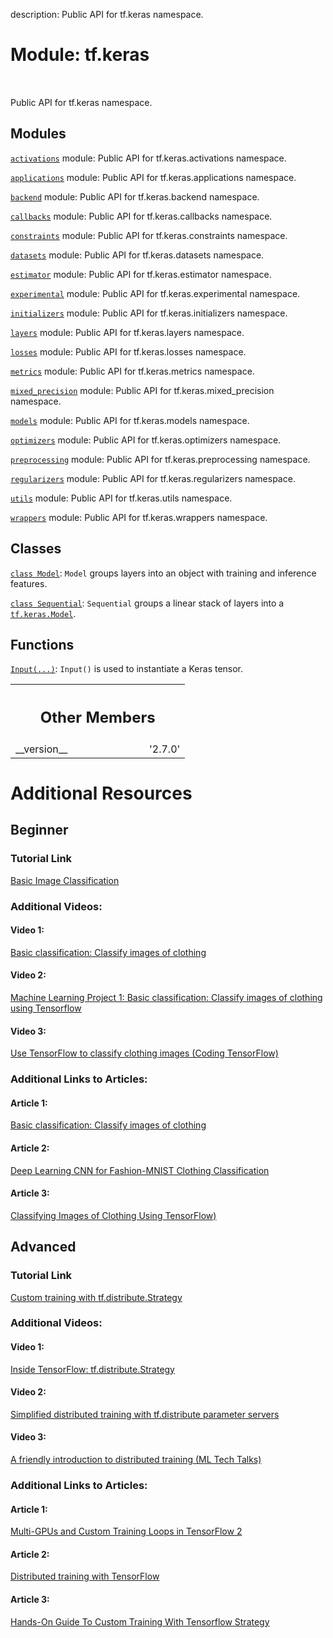 description: Public API for tf.keras namespace.

<div itemscope itemtype="http://developers.google.com/ReferenceObject">
<meta itemprop="name" content="tf.keras" />
<meta itemprop="path" content="Stable" />
<meta itemprop="property" content="__version__"/>
</div>

# Module: tf.keras

<!-- Insert buttons and diff -->

<table class="tfo-notebook-buttons tfo-api nocontent" align="left">

</table>



Public API for tf.keras namespace.



## Modules

[`activations`](../tf/keras/activations.md) module: Public API for tf.keras.activations namespace.

[`applications`](../tf/keras/applications.md) module: Public API for tf.keras.applications namespace.

[`backend`](../tf/keras/backend.md) module: Public API for tf.keras.backend namespace.

[`callbacks`](../tf/keras/callbacks.md) module: Public API for tf.keras.callbacks namespace.

[`constraints`](../tf/keras/constraints.md) module: Public API for tf.keras.constraints namespace.

[`datasets`](../tf/keras/datasets.md) module: Public API for tf.keras.datasets namespace.

[`estimator`](../tf/keras/estimator.md) module: Public API for tf.keras.estimator namespace.

[`experimental`](../tf/keras/experimental.md) module: Public API for tf.keras.experimental namespace.

[`initializers`](../tf/keras/initializers.md) module: Public API for tf.keras.initializers namespace.

[`layers`](../tf/keras/layers.md) module: Public API for tf.keras.layers namespace.

[`losses`](../tf/keras/losses.md) module: Public API for tf.keras.losses namespace.

[`metrics`](../tf/keras/metrics.md) module: Public API for tf.keras.metrics namespace.

[`mixed_precision`](../tf/keras/mixed_precision.md) module: Public API for tf.keras.mixed_precision namespace.

[`models`](../tf/keras/models.md) module: Public API for tf.keras.models namespace.

[`optimizers`](../tf/keras/optimizers.md) module: Public API for tf.keras.optimizers namespace.

[`preprocessing`](../tf/keras/preprocessing.md) module: Public API for tf.keras.preprocessing namespace.

[`regularizers`](../tf/keras/regularizers.md) module: Public API for tf.keras.regularizers namespace.

[`utils`](../tf/keras/utils.md) module: Public API for tf.keras.utils namespace.

[`wrappers`](../tf/keras/wrappers.md) module: Public API for tf.keras.wrappers namespace.

## Classes

[`class Model`](../tf/keras/Model.md): `Model` groups layers into an object with training and inference features.

[`class Sequential`](../tf/keras/Sequential.md): `Sequential` groups a linear stack of layers into a <a href="../tf/keras/Model.md"><code>tf.keras.Model</code></a>.

## Functions

[`Input(...)`](../tf/keras/Input.md): `Input()` is used to instantiate a Keras tensor.



<!-- Tabular view -->
 <table class="responsive fixed orange">
<colgroup><col width="214px"><col></colgroup>
<tr><th colspan="2"><h2 class="add-link">Other Members</h2></th></tr>

<tr>
<td>
__version__<a id="__version__"></a>
</td>
<td>
'2.7.0'
</td>
</tr>
</table>




<h1>Additional Resources</h1>

<h2>Beginner</h2>

<div>
<h3>Tutorial Link</h3>
<div class="content">
  <p><a href="https://www.tensorflow.org/tutorials/keras/classification">Basic Image Classification</a></p>
</div>

<h3>Additional Videos:</h3>
<h4>Video 1:</h4>
<div class="content">
  <p><a href="https://www.youtube.com/watch?v=mu_ujwcABhw">Basic classification: Classify images of clothing</a></p>
</div>
<h4>Video 2:</h4>
<div class="content">
  <p><a href="https://www.youtube.com/watch?v=we7bo-eu6AY">Machine Learning Project 1: Basic classification: Classify images of clothing using Tensorflow</a></p>
</div>
<h4>Video 3:</h4>
<div class="content">
  <p><a href="https://www.youtube.com/watch?v=FiNglI1wRNk">Use TensorFlow to classify clothing images 
  (Coding TensorFlow)</a></p>
</div>


<h3>Additional Links to Articles:</h3>
<h4>Article 1:</h4>
<div class="content">
  <p><a href="https://segmentfault.com/a/1190000040410670">Basic classification: Classify images of clothing</a></p>
</div>
<h4>Article 2:</h4>
<div class="content">
  <p><a href="https://machinelearningmastery.com/how-to-develop-a-cnn-from-scratch-for-fashion-mnist-clothing-classification/">Deep Learning CNN for Fashion-MNIST Clothing Classification</a></p>
</div>
<h4>Article 3:</h4>
<div class="content">
  <p><a href="https://medium.com/analytics-vidhya/classifying-images-of-clothing-using-tensorflow-39ec3c1cb8b7">Classifying Images of Clothing Using TensorFlow)</a></p>
</div>



<h2>Advanced</h2>
<div>
<h3>Tutorial Link</h3>
<div class="content">
  <p><a href="https://www.tensorflow.org/tutorials/distribute/custom_training">Custom training with tf.distribute.Strategy</a></p>
</div>


<h3>Additional Videos:</h3>
<h4>Video 1:</h4>
<div class="content">
  <p><a href="https://www.youtube.com/watch?v=jKV53r9-H14">Inside TensorFlow: tf.distribute.Strategy</a></p>
</div>
<h4>Video 2:</h4>
<div class="content">
  <p><a href="https://www.youtube.com/watch?v=NbID_AqdZXM">Simplified distributed training with tf.distribute parameter servers</a></p>
</div>
<h4>Video 3:</h4>
<div class="content">
  <p><a href="https://www.youtube.com/watch?v=S1tN9a4Proc">A friendly introduction to distributed training (ML Tech Talks)</a></p>
</div>



<h3>Additional Links to Articles:</h3>
<h4>Article 1:</h4>
<div class="content">
  <p><a href="https://towardsdatascience.com/multi-gpus-and-custom-training-loops-in-tensorflow-2-15b4b86b53bd">Multi-GPUs and Custom Training Loops in TensorFlow 2</a></p>
</div>
<h4>Article 2:</h4>
<div class="content">
  <p><a href="https://apimirror.com/tensorflow~guide/distributed_training">Distributed training with TensorFlow</a></p>
</div>
<h4>Article 3:</h4>
<div class="content">
  <p><a href="https://analyticsindiamag.com/hands-on-guide-to-custom-training-with-tensorflow-strategy">Hands-On Guide To Custom Training With Tensorflow Strategy</a></p>
</div>

</div>